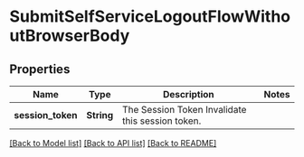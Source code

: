 # SubmitSelfServiceLogoutFlowWithoutBrowserBody

## Properties

Name | Type | Description | Notes
------------ | ------------- | ------------- | -------------
**session_token** | **String** | The Session Token  Invalidate this session token. | 

[[Back to Model list]](../README.md#documentation-for-models) [[Back to API list]](../README.md#documentation-for-api-endpoints) [[Back to README]](../README.md)


